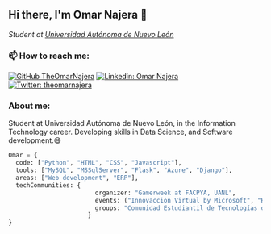 ## Hi there, I'm Omar Najera 👋

<p><em>Student at <a href="https://www.uanl.mx/universidad-autonoma-de-nuevo-leon/">Universidad Autónoma de Nuevo León</a></em></p>

### 📫 How to reach me:

[![GitHub TheOmarNajera](https://img.shields.io/github/followers/TheOmarNajera?label=follow&style=social)](https://github.com/TheOmarNajera)
[![Linkedin: Omar Najera](https://img.shields.io/badge/-Omar%20Najera-blue?style=flat-square&logo=Linkedin&logoColor=white&link=https://www.linkedin.com/in/edgar-omar-najera-vazquez-6300171a9/)](https://www.linkedin.com/in/edgar-omar-najera-vazquez-6300171a9/)
[![Twitter: theomarnajera](https://img.shields.io/twitter/follow/theomarnajera?style=social)](https://twitter.com/theomarnajera)

### About me:

<p>Student at Universidad Autónoma de Nuevo León, in the Information Technology career.
Developing skills in Data Science, and Software development.😄</p>

```python
Omar = {
  code: ["Python", "HTML", "CSS", "Javascript"], 
  tools: ["MySQL", "MSSqlServer", "Flask", "Azure", "Django"],
  areas: ["Web development", "ERP"],
  techCommunities: {
                        organizer: "Gamerweek at FACPYA, UANL",
                        events: ("Innovaccion Virtual by Microsoft", "Hackaton Innovaccion Virtual"),
                        groups: "Comunidad Estudiantil de Tecnologías de la Información de FACPYA (CETIF)"
                      }
}
```
